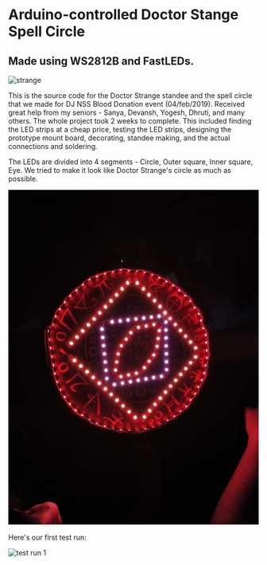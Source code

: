 # Arduino-controlled Doctor Stange Spell Circle
## Made using WS2812B and FastLEDs.

![strange](./pics/strange.gif)

This is the source code for the Doctor Strange standee and the spell circle that we made 
for DJ NSS Blood Donation event (04/feb/2019). Received great help from my seniors - 
Sanya, Devansh, Yogesh, Dhruti, and many others. The whole project took 2 weeks to complete.
This included finding the LED strips at a cheap price, testing the LED strips, designing
the prototype mount board, decorating, standee making, and the actual connections and soldering.

The LEDs are divided into 4 segments - Circle, Outer square, Inner square, Eye.
We tried to make it look like Doctor Strange's circle as much as possible.

![layout](./pics/layout.jpg)

Here's our first test run:

![test run 1](./pics/test_run_1.gif)
